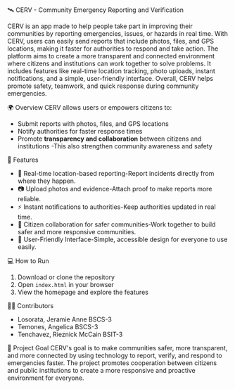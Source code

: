 🛰️ CERV - Community Emergency Reporting and Verification

CERV is an app made to help people take part in improving their communities by reporting emergencies, issues, or hazards in real time. With CERV, users can easily send reports that include photos, files, and GPS locations, making it faster for authorities to respond and take action. The platform aims to create a more transparent and connected environment where citizens and institutions can work together to solve problems. It includes features like real-time location tracking, photo uploads, instant notifications, and a simple, user-friendly interface. Overall, CERV helps promote safety, teamwork, and quick response during community emergencies.

🌍 Overview
CERV allows users or empowers citizens to:
- Submit reports with photos, files, and GPS locations
- Notify authorities for faster response times
- Promote **transparency and collaboration** between citizens and institutions
-This also strengthen community awareness and safety

🚀 Features
- 📍 Real-time location-based reporting-Report incidents directly from where they happen.   
- 📷 Upload photos and evidence-Attach proof to make reports more reliable.  
- ⚡ Instant notifications to authorities-Keep authorities updated in real time.  
- 🤝 Citizen collaboration for safer communities-Work together to build safer and more responsive communities.
- 💬 User-Friendly Interface-Simple, accessible design for everyone to use easily. 

💻 How to Run
1. Download or clone the repository  
2. Open `index.html` in your browser  
3. View the homepage and explore the features  

👩‍💻 Contributors
- Losorata, Jeramie Anne BSCS-3  
- Temones, Angelica BSCS-3
- Tenchavez, Rieznick McCain BSIT-3

🏁 Project Goal
CERV's goal is to make communities safer, more transparent, and more connected by using technology to report, verify, and respond to emergencies faster. The project promotes cooperation between citizens and public institutions to create a more responsive and proactive environment for everyone.